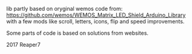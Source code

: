 lib partly based on oryginal wemos code from:<br>
https://github.com/wemos/WEMOS_Matrix_LED_Shield_Arduino_Library<br>
with a few mods like scroll, letters, icons, flip and speed improvements.

Some parts of code is based on solutions from websites.

2017 Reaper7
